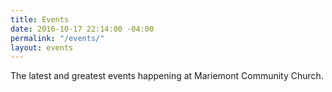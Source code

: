 ```yaml
---
title: Events
date: 2016-10-17 22:14:00 -04:00
permalink: "/events/"
layout: events
---
```


The latest and greatest events happening at Mariemont Community Church. 